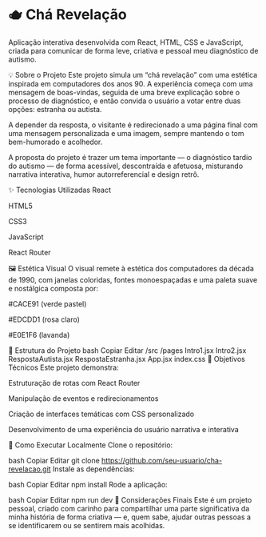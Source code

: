 # 🫖 Chá Revelação 
Aplicação interativa desenvolvida com React, HTML, CSS e JavaScript, criada para comunicar de forma leve, criativa e pessoal meu diagnóstico de autismo.

💡 Sobre o Projeto
Este projeto simula um “chá revelação” com uma estética inspirada em computadores dos anos 90. A experiência começa com uma mensagem de boas-vindas, seguida de uma breve explicação sobre o processo de diagnóstico, e então convida o usuário a votar entre duas opções: estranha ou autista.

A depender da resposta, o visitante é redirecionado a uma página final com uma mensagem personalizada e uma imagem, sempre mantendo o tom bem-humorado e acolhedor.

A proposta do projeto é trazer um tema importante — o diagnóstico tardio do autismo — de forma acessível, descontraída e afetuosa, misturando narrativa interativa, humor autorreferencial e design retrô.

✨ Tecnologias Utilizadas
React

HTML5

CSS3

JavaScript

React Router

🖼️ Estética Visual
O visual remete à estética dos computadores da década de 1990, com janelas coloridas, fontes monoespaçadas e uma paleta suave e nostálgica composta por:

#CACE91 (verde pastel)

#EDCDD1 (rosa claro)

#E0E1F6 (lavanda)

📂 Estrutura do Projeto
bash
Copiar
Editar
/src
  /pages
    Intro1.jsx
    Intro2.jsx
    RespostaAutista.jsx
    RespostaEstranha.jsx
  App.jsx
  index.css
🧠 Objetivos Técnicos
Este projeto demonstra:

Estruturação de rotas com React Router

Manipulação de eventos e redirecionamentos

Criação de interfaces temáticas com CSS personalizado

Desenvolvimento de uma experiência do usuário narrativa e interativa

🚀 Como Executar Localmente
Clone o repositório:

bash
Copiar
Editar
git clone https://github.com/seu-usuario/cha-revelacao.git
Instale as dependências:

bash
Copiar
Editar
npm install
Rode a aplicação:

bash
Copiar
Editar
npm run dev
💬 Considerações Finais
Este é um projeto pessoal, criado com carinho para compartilhar uma parte significativa da minha história de forma criativa — e, quem sabe, ajudar outras pessoas a se identificarem ou se sentirem mais acolhidas.

